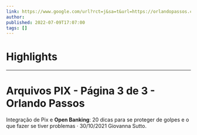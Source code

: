 ```yaml
---
link: https://www.google.com/url?rct=j&sa=t&url=https://orlandopassos.com/index.php/category/pix/page/3/&ct=ga&cd=CAIyHzVmNjkxZDEzNTU2NWU1MTc6Y29tLmJyOnB0OkJSOkw&usg=AOvVaw3d8Ge6rehk3J2xbFUYtION
author:  
published: 2022-07-09T17:07:00
tags: []
---
```

# Highlights


---
# Arquivos PIX - Página 3 de 3 - Orlando Passos
Integração de Pix e **Open Banking**: 20 dicas para se proteger de golpes e o que fazer se tiver problemas · 30/10/2021 Giovanna Sutto.